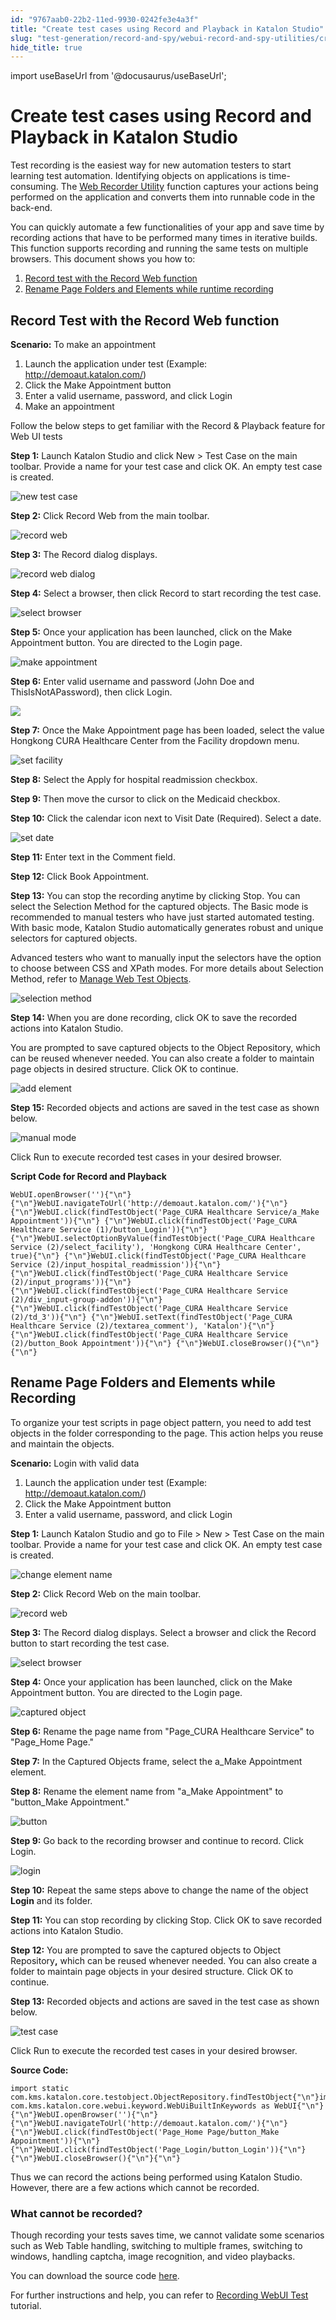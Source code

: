```yaml
---
id: "9767aab0-22b2-11ed-9930-0242fe3e4a3f"
title: "Create test cases using Record and Playback in Katalon Studio"
slug: "test-generation/record-and-spy/webui-record-and-spy-utilities/create-test-cases-using-record-and-playback-in-katalon-studio"
hide_title: true
---
```

import useBaseUrl from '@docusaurus/useBaseUrl';


# <a id="concept-create-test-cases-record-playback" class="anchor_top_offset"/><a id="ariaid-title1" class="anchor_top_offset"/>Create test cases using Record and Playback in <span xmlns="http://www.w3.org/1999/xhtml" className="ph">Katalon Studio</span> 

<p xmlns="http://www.w3.org/1999/xhtml" className="p">Test recording is the easiest way for new automation testers to start learning test automation. Identifying objects on applications is time-consuming. The <a className="xref" href="/docs/test-generation/record-and-spy/webui-record-and-spy-utilities/record-web-utility-in-katalon-studio">Web Recorder Utility</a> function captures your actions being performed on the application and converts them into runnable code in the back-end.</p> 
<p xmlns="http://www.w3.org/1999/xhtml" className="p">You can quickly automate a few functionalities of your app and save time by recording actions that have to be performed many times in iterative builds. This function supports recording and running the same tests on multiple browsers. This document shows you how to:</p> 
<ol xmlns="http://www.w3.org/1999/xhtml" className="ol"><li className="li"><a className="xref" href="#id_1">Record test with the Record Web function</a></li><li className="li"><a className="xref" href="#id_2">Rename Page Folders and Elements while runtime recording</a></li></ol> 

## <a id="id_1" class="anchor_top_offset"/>Record Test with the Record Web function

<p xmlns="http://www.w3.org/1999/xhtml" className="p"><strong className="ph b">Scenario:</strong> To make an appointment</p> 
<ol xmlns="http://www.w3.org/1999/xhtml" className="ol"><li className="li">Launch the application under test (Example: <a className="xref j-external-link" href="http://demoaut.katalon.com/" target="_blank">http://demoaut.katalon.com/</a>)</li><li className="li">Click the <span className="ph uicontrol">Make Appointment</span> button</li><li className="li">Enter a valid username, password, and click <span className="ph uicontrol">Login</span> </li><li className="li">Make an appointment</li></ol> 
<p xmlns="http://www.w3.org/1999/xhtml" className="p">Follow the below steps to get familiar with the Record &amp; Playback feature for Web UI tests</p> 
<p xmlns="http://www.w3.org/1999/xhtml" className="p"><strong className="ph b">Step 1:</strong> Launch Katalon Studio and click <span className="ph uicontrol">New</span> &gt; <span className="ph uicontrol">Test Case</span> on the main toolbar. Provide a name for your test case and click <span className="ph uicontrol">OK</span>. An empty test case is created.</p> 
<p xmlns="http://www.w3.org/1999/xhtml" className="p"><img className="image" width={500} src={useBaseUrl("/976efdb0-22b2-11ed-9930-0242fe3e4a3f.png")} alt="new test case" /></p> 
<p xmlns="http://www.w3.org/1999/xhtml" className="p"><strong className="ph b">Step 2:</strong> Click <span className="ph uicontrol">Record Web</span> from the main toolbar.</p> 
<p xmlns="http://www.w3.org/1999/xhtml" className="p"><img className="image" width={300} src={useBaseUrl("/976e6170-22b2-11ed-9930-0242fe3e4a3f.png")} alt="record web" /></p> 
<p xmlns="http://www.w3.org/1999/xhtml" className="p"><strong className="ph b">Step 3:</strong> The <span className="ph uicontrol">Record</span> dialog displays.</p> 
<p xmlns="http://www.w3.org/1999/xhtml" className="p"><img className="image" width={700} src={useBaseUrl("/97700f20-22b2-11ed-9930-0242fe3e4a3f.png")} alt="record web dialog" /></p> 
<p xmlns="http://www.w3.org/1999/xhtml" className="p"><strong className="ph b">Step 4:</strong> Select a browser, then click <span className="ph uicontrol">Record</span> to start recording the test case.</p> 
<p xmlns="http://www.w3.org/1999/xhtml" className="p"><img className="image" width={700} src={useBaseUrl("/9771bcd0-22b2-11ed-9930-0242fe3e4a3f.png")} alt="select browser" /></p> 
<p xmlns="http://www.w3.org/1999/xhtml" className="p"><strong className="ph b">Step 5:</strong> Once your application has been launched, click on the <span className="ph uicontrol">Make Appointment</span> button. You are directed to the Login page.</p> 
<p xmlns="http://www.w3.org/1999/xhtml" className="p"><img className="image" width={700} src={useBaseUrl("/9765fd00-22b2-11ed-9930-0242fe3e4a3f.png")} alt="make appointment" /></p> 
<p xmlns="http://www.w3.org/1999/xhtml" className="p"><strong className="ph b">Step 6:</strong> Enter valid username and password (John Doe and ThisIsNotAPassword), then click <span className="ph uicontrol">Login</span>.</p> 
<p xmlns="http://www.w3.org/1999/xhtml" className="p"><img className="image" width={600} src={useBaseUrl("/976bc960-22b2-11ed-9930-0242fe3e4a3f.png")} /></p> 
<p xmlns="http://www.w3.org/1999/xhtml" className="p"><strong className="ph b">Step 7:</strong> Once the <span className="ph uicontrol">Make Appointment</span> page has been loaded, select the value <span className="ph uicontrol">Hongkong CURA Healthcare Center</span> from the Facility dropdown menu.</p> 
<p xmlns="http://www.w3.org/1999/xhtml" className="p"><img className="image" width={500} src={useBaseUrl("/97725910-22b2-11ed-9930-0242fe3e4a3f.png")} alt="set facility" /></p> 
<p xmlns="http://www.w3.org/1999/xhtml" className="p"><strong className="ph b">Step 8:</strong> Select the <span className="ph uicontrol">Apply for hospital readmission</span> checkbox.</p> 
<p xmlns="http://www.w3.org/1999/xhtml" className="p"><strong className="ph b">Step 9:</strong> Then move the cursor to click on the <span className="ph uicontrol">Medicaid</span> checkbox.</p> 
<p xmlns="http://www.w3.org/1999/xhtml" className="p"><strong className="ph b">Step 10:</strong> Click the calendar icon next to <span className="ph uicontrol">Visit Date (Required)</span>. Select a date.</p> 
<p xmlns="http://www.w3.org/1999/xhtml" className="p"><img className="image" width={600} src={useBaseUrl("/97742dd0-22b2-11ed-9930-0242fe3e4a3f.png")} alt="set date" /></p> 
<p xmlns="http://www.w3.org/1999/xhtml" className="p"><strong className="ph b">Step 11:</strong> Enter text in the <span className="ph uicontrol">Comment</span> field.</p> 
<p xmlns="http://www.w3.org/1999/xhtml" className="p"><strong className="ph b">Step 12:</strong> Click <span className="ph uicontrol">Book Appointment</span>.</p> 
<p xmlns="http://www.w3.org/1999/xhtml" className="p"><strong className="ph b">Step 13:</strong> You can stop the recording anytime by clicking <span className="ph uicontrol">Stop</span>. You can select the <span className="ph uicontrol">Selection Method</span> for the captured objects. The <span className="ph uicontrol">Basic mode</span> is recommended to manual testers who have just started automated testing. With basic mode, Katalon Studio automatically generates robust and unique selectors for captured objects.</p> 
<p xmlns="http://www.w3.org/1999/xhtml" className="p">Advanced testers who want to manually input the selectors have the option to choose between <span className="ph uicontrol">CSS</span> and <span className="ph uicontrol">XPath</span> modes. For more details about <span className="ph uicontrol">Selection Method</span>, refer to <a className="xref" href="/docs/test-generation/test-objects/web-test-objects/manage-web-test-objects-in-katalon-studio">Manage Web Test Objects</a>.</p> 
<p xmlns="http://www.w3.org/1999/xhtml" className="p"><img className="image" width={500} src={useBaseUrl("/976c65a0-22b2-11ed-9930-0242fe3e4a3f.png")} alt="selection method" /></p> 
<p xmlns="http://www.w3.org/1999/xhtml" className="p"><strong className="ph b">Step 14:</strong> When you are done recording, click <span className="ph uicontrol">OK</span> to save the recorded actions into Katalon Studio.</p> 
<p xmlns="http://www.w3.org/1999/xhtml" className="p">You are prompted to save captured objects to the <span className="ph uicontrol">Object Repository</span>, which can be reused whenever needed. You can also create a folder to maintain page objects in desired structure. Click <span className="ph uicontrol">OK</span> to continue.</p> 
<p xmlns="http://www.w3.org/1999/xhtml" className="p"><img className="image" width={600} src={useBaseUrl("/97756650-22b2-11ed-9930-0242fe3e4a3f.png")} alt="add element" /></p> 
<p xmlns="http://www.w3.org/1999/xhtml" className="p"> <strong className="ph b">Step 15:</strong> Recorded objects and actions are saved in the test case as shown below.</p> 
<p xmlns="http://www.w3.org/1999/xhtml" className="p"><img className="image" width={700} src={useBaseUrl("/97731c60-22b2-11ed-9930-0242fe3e4a3f.png")} alt="manual mode" /></p> 
<p xmlns="http://www.w3.org/1999/xhtml" className="p">Click <span className="ph uicontrol">Run</span> to execute recorded test cases in your desired browser.</p> 
<p xmlns="http://www.w3.org/1999/xhtml" className="p"><strong className="ph b">Script Code for Record and Playback</strong></p> 
<pre xmlns="http://www.w3.org/1999/xhtml" className="pre codeblock"><code>WebUI.openBrowser(''){"\n"}{"\n"}WebUI.navigateToUrl('http://demoaut.katalon.com/'){"\n"}{"\n"}WebUI.click(findTestObject('Page_CURA Healthcare Service/a_Make Appointment')){"\n"} {"\n"}WebUI.click(findTestObject('Page_CURA Healthcare Service (1)/button_Login')){"\n"} {"\n"}WebUI.selectOptionByValue(findTestObject('Page_CURA Healthcare Service (2)/select_facility'), 'Hongkong CURA Healthcare Center', true){"\n"} {"\n"}WebUI.click(findTestObject('Page_CURA Healthcare Service (2)/input_hospital_readmission')){"\n"} {"\n"}WebUI.click(findTestObject('Page_CURA Healthcare Service (2)/input_programs')){"\n"} {"\n"}WebUI.click(findTestObject('Page_CURA Healthcare Service (2)/div_input-group-addon')){"\n"} {"\n"}WebUI.click(findTestObject('Page_CURA Healthcare Service (2)/td_3')){"\n"} {"\n"}WebUI.setText(findTestObject('Page_CURA Healthcare Service (2)/textarea_comment'), 'Katalon'){"\n"} {"\n"}WebUI.click(findTestObject('Page_CURA Healthcare Service (2)/button_Book Appointment')){"\n"} {"\n"}WebUI.closeBrowser(){"\n"}{"\n"}</code></pre> 

## <a id="id_2" class="anchor_top_offset"/>Rename Page Folders and Elements while Recording

<p xmlns="http://www.w3.org/1999/xhtml" className="p">To organize your test scripts in page object pattern, you need to add test objects in the folder corresponding to the page. This action helps you reuse and maintain the objects.</p> 
<p xmlns="http://www.w3.org/1999/xhtml" className="p"><strong className="ph b">Scenario:</strong> Login with valid data</p> 
<ol xmlns="http://www.w3.org/1999/xhtml" className="ol"><li className="li">Launch the application under test (Example: <a className="xref j-external-link" href="http://demoaut.katalon.com/" target="_blank">http://demoaut.katalon.com/</a>)</li><li className="li">Click the <span className="ph uicontrol">Make Appointment</span> button</li><li className="li">Enter a valid username, password, and click <span className="ph uicontrol">Login</span> </li></ol> 
<p xmlns="http://www.w3.org/1999/xhtml" className="p"><strong className="ph b">Step 1:</strong> Launch Katalon Studio and go to <span className="ph uicontrol">File</span> &gt; <span className="ph uicontrol">New</span> &gt; <span className="ph uicontrol">Test Case</span> on the main toolbar. Provide a name for your test case and click <span className="ph uicontrol">OK</span>. An empty test case is created.</p> 
<p xmlns="http://www.w3.org/1999/xhtml" className="p"><img className="image" width={500} src={useBaseUrl("/9773b8a0-22b2-11ed-9930-0242fe3e4a3f.png")} alt="change element name" /></p> 
<p xmlns="http://www.w3.org/1999/xhtml" className="p"> <strong className="ph b">Step 2:</strong> Click <span className="ph uicontrol">Record Web</span> on the main toolbar.</p> 
<p xmlns="http://www.w3.org/1999/xhtml" className="p"><img className="image" width={300} src={useBaseUrl("/976e6170-22b2-11ed-9930-0242fe3e4a3f.png")} alt="record web" /></p> 
<p xmlns="http://www.w3.org/1999/xhtml" className="p"><strong className="ph b">Step 3:</strong> The <span className="ph uicontrol">Record</span> dialog displays. Select a browser and click the <span className="ph uicontrol">Record</span> button to start recording the test case.</p> 
<p xmlns="http://www.w3.org/1999/xhtml" className="p"><img className="image" width={700} src={useBaseUrl("/9771bcd0-22b2-11ed-9930-0242fe3e4a3f.png")} alt="select browser" /></p> 
<p xmlns="http://www.w3.org/1999/xhtml" className="p"><strong className="ph b">Step 4:</strong> Once your application has been launched, click on the <span className="ph uicontrol">Make Appointment</span> button. You are directed to the <span className="ph uicontrol">Login</span> page.</p> 
<p xmlns="http://www.w3.org/1999/xhtml" className="p"><img className="image" width={500} src={useBaseUrl("/976c65a0-22b2-11ed-9930-0242fe3e4a3f.png")} alt="captured object" /></p> 
<p xmlns="http://www.w3.org/1999/xhtml" className="p"> <strong className="ph b">Step 6:</strong> Rename the page name from "Page_CURA Healthcare Service" to "Page_Home Page."</p> 
<p xmlns="http://www.w3.org/1999/xhtml" className="p"> <strong className="ph b">Step 7:</strong> In the <span className="ph uicontrol">Captured Objects</span> frame, select the <span className="ph uicontrol">a_Make Appointment</span> element.</p> 
<p xmlns="http://www.w3.org/1999/xhtml" className="p"> <strong className="ph b">Step 8:</strong> Rename the element name from "a_Make Appointment" to "button_Make Appointment."</p> 
<p xmlns="http://www.w3.org/1999/xhtml" className="p"><img className="image" width={500} src={useBaseUrl("/976b2d20-22b2-11ed-9930-0242fe3e4a3f.png")} alt="button" /></p> 
<p xmlns="http://www.w3.org/1999/xhtml" className="p"> <strong className="ph b">Step 9:</strong> Go back to the recording browser and continue to record. Click <span className="ph uicontrol">Login</span>.</p> 
<p xmlns="http://www.w3.org/1999/xhtml" className="p"><img className="image" width={500} src={useBaseUrl("/976bc960-22b2-11ed-9930-0242fe3e4a3f.png")} alt="login" /></p> 
<p xmlns="http://www.w3.org/1999/xhtml" className="p"><strong className="ph b">Step 10:</strong> Repeat the same steps above to change the name of the object <strong className="ph b">Login</strong> and its folder.</p> 
<p xmlns="http://www.w3.org/1999/xhtml" className="p"><strong className="ph b">Step 11:</strong> You can stop recording by clicking <span className="ph uicontrol">Stop</span>. Click <span className="ph uicontrol">OK</span> to save recorded actions into Katalon Studio.</p> 
<p xmlns="http://www.w3.org/1999/xhtml" className="p"><strong className="ph b">Step 12:</strong> You are prompted to save the captured objects to <span className="ph uicontrol">Object Repository</span><strong className="ph b">,</strong> which can be reused whenever needed. You can also create a folder to maintain page objects in your desired structure. Click <span className="ph uicontrol">OK</span> to continue.</p> 
<p xmlns="http://www.w3.org/1999/xhtml" className="p"><strong className="ph b">Step 13:</strong> Recorded objects and actions are saved in the test case as shown below.</p> 
<p xmlns="http://www.w3.org/1999/xhtml" className="p"><img className="image" width={600} src={useBaseUrl("/975de6b0-22b2-11ed-9930-0242fe3e4a3f.png")} alt="test case" /></p> 
<p xmlns="http://www.w3.org/1999/xhtml" className="p">Click <span className="ph uicontrol">Run</span> to execute the recorded test cases in your desired browser.</p> 
<p xmlns="http://www.w3.org/1999/xhtml" className="p"><strong className="ph b">Source Code:</strong></p> 
<pre xmlns="http://www.w3.org/1999/xhtml" className="pre codeblock"><code>import static com.kms.katalon.core.testobject.ObjectRepository.findTestObject{"\n"}import com.kms.katalon.core.webui.keyword.WebUiBuiltInKeywords as WebUI{"\n"} {"\n"}WebUI.openBrowser(''){"\n"} {"\n"}WebUI.navigateToUrl('http://demoaut.katalon.com/'){"\n"} {"\n"}WebUI.click(findTestObject('Page_Home Page/button_Make Appointment')){"\n"} {"\n"}WebUI.click(findTestObject('Page_Login/button_Login')){"\n"} {"\n"}WebUI.closeBrowser(){"\n"}{"\n"}</code></pre> 
<p xmlns="http://www.w3.org/1999/xhtml" className="p">Thus we can record the actions being performed using Katalon Studio. However, there are a few actions which cannot be recorded.</p> 

### <a id="id_3" class="anchor_top_offset"/>What cannot be recorded?

<p xmlns="http://www.w3.org/1999/xhtml" className="p">Though recording your tests saves time, we cannot validate some   scenarios such as Web Table handling, switching to multiple frames,   switching to windows, handling captcha, image recognition, and   video playbacks.</p> 
<p xmlns="http://www.w3.org/1999/xhtml" className="p">You can download the source code <a className="xref j-external-link" href="https://github.com/katalon-studio/katalon-web-automation" target="_blank">here</a>.</p> 
<p xmlns="http://www.w3.org/1999/xhtml" className="p">For further instructions and help, you can refer to <a className="xref" href="/docs/test-generation/record-and-spy/webui-record-and-spy-utilities/record-web-utility-in-katalon-studio">Recording WebUI Test</a>  tutorial.</p> 
